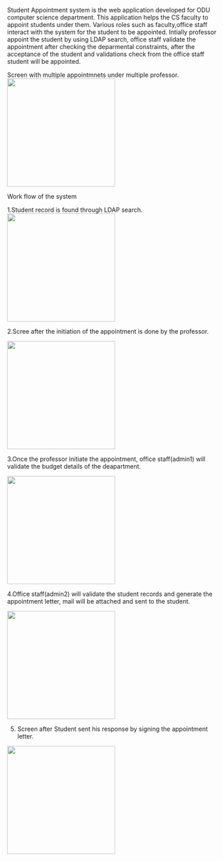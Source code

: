 
Student Appointment system is the web application developed for ODU computer science department. This application helps the CS faculty to appoint students under them.
Various roles such as faculty,office staff interact with the system for the student to be appointed.
Intially professor appoint the student by using LDAP search, office staff validate the appointment after checking the deparmental constraints, after the acceptance of the student and validations check from the office staff student will be appointed.

Screen with multiple appointmnets under multiple professor.
<a href="https://github.com/saikaranbalmuri/StudentAppointmentSystem/blob/master/Assets/Uploads/jpg.JPG" target="_blank">
<img src="https://github.com/saikaranbalmuri/StudentAppointmentSystem/blob/master/Assets/Uploads/jpg.JPG" height="250">
</a>


Work flow of the system

1.Student record is found through LDAP search.
<a href="https://github.com/saikaranbalmuri/StudentAppointmentSystem/blob/master/Assets/Uploads/empty_search.PNG" target="_blank">
<img src="https://github.com/saikaranbalmuri/StudentAppointmentSystem/blob/master/Assets/Uploads/empty_search.PNG" height="250">
</a>

2.Scree after the initiation of the appointment is done by the professor.

<a href="https://github.com/saikaranbalmuri/StudentAppointmentSystem/blob/master/Assets/Uploads/intiate_appointment.PNG" target="_blank">
<img src="https://github.com/saikaranbalmuri/StudentAppointmentSystem/blob/master/Assets/Uploads/intiate_appointment.PNG" height="250">
</a>

3.Once the professor initiate the appointment, office staff(admin1) will validate the budget details of the deapartment.

<a href="https://github.com/saikaranbalmuri/StudentAppointmentSystem/blob/master/Assets/Uploads/validate1.PNG" target="_blank">
<img src="https://github.com/saikaranbalmuri/StudentAppointmentSystem/blob/master/Assets/Uploads/validate1.PNG" height="250">
</a>

4.Office staff(admin2) will validate the student records and generate the appointment letter, mail will be attached and sent to the student.

<a href="https://github.com/saikaranbalmuri/StudentAppointmentSystem/blob/master/Assets/Uploads/validate2.PNG" target="_blank">
<img src="https://github.com/saikaranbalmuri/StudentAppointmentSystem/blob/master/Assets/Uploads/validate2.PNG" height="250">
</a>

5. Screen after Student sent his response by signing the appointment letter. 

<a href="https://github.com/saikaranbalmuri/StudentAppointmentSystem/blob/master/Assets/Uploads/student_accept.PNG" target="_blank">
<img src="https://github.com/saikaranbalmuri/StudentAppointmentSystem/blob/master/Assets/Uploads/student_accept.PNG" height="250">
</a>



